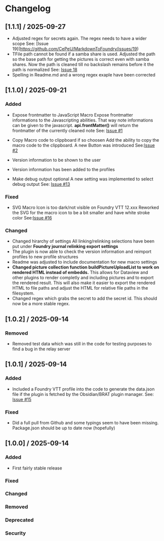 # Changelog

## [1.1.1] / 2025-09-27

- Adjusted regex for secrets again. The regex needs to have a wider scope
See: [Issue 19[(https://github.com/CePeU/MarkdownToFoundry/issues/19)
- TFile path cannot be found if a samba share is used. Adjusted the path so the base path for getting the pictures is correct even with samba shares. 
Now the path is cleaned till no backslash remains before it the path is normalized
See: [Issue 18](https://github.com/CePeU/MarkdownToFoundry/issues/18)
- Spelling in Readme.md and a wrong regex exaple have been corrected

## [1.1.0] / 2025-09-21

### Added
- Expose frontmatter to JavaScript Macro
Expose frontmatter informations to the Javascripting abilities. That way note informations can be given to the javascript.
**api.frontMatter()** will return the frontmatter of the currently cleaned note
See: [Issue #1](https://github.com/CePeU/MarkdownToFoundry/issues/1)

- Copy Macro code to clippboard if so choosen
Add the ability to copy the macro code to the clippboard. A new Button was introduced
See:[Issue #2](https://github.com/CePeU/MarkdownToFoundry/issues/2)

- Version information to be shown to the user
- Version information has been added to the profiles

- Make debug output optional
A new setting was implemented to select debug output
See: [Issue #13](https://github.com/CePeU/MarkdownToFoundry/issues/13)

### Fixed
- SVG Macro Icon is too dark/not visible on Foundry VTT 12.xxx
Reworked the SVG for the macro icon to be a bit smaller and have white stroke color
See:[Issue #16](https://github.com/CePeU/MarkdownToFoundry/issues/16)

### Changed
- Changed hirarchy of settings
All linking/relinking selections have been put under  **Foundry journal relinking export settings**
- The plugin is now able to check the version information and reimport profiles to new profile structures
- Readme was adjusted to include documentation for new macro settings
- **Changed picture collection function buildPictureUploadList to work on rendered HTML instead of embedds.**
This allows for Dataview and other plugins to render completly and including pictures and to export the rendered result.
This will also make it easier to export the rendered HTML to file paths and adjust the HTML for relative file paths in the filesystem.
- Changed regex which grabs the secret to add the secret id. This should now be a more stable regex.

## [1.0.2] / 2025-09-14
### Removed
- Removed test data which was still in the code for testing purposes to find a bug in the relay server

## [1.0.1] / 2025-09-14
### Added
- Included a Foundry VTT profile into the code to generate the data.json file if the plugin is fetched by the Obsidian/BRAT plugin manager.
See: [Issue #15](https://github.com/CePeU/MarkdownToFoundry/issues/15)

### Fixed
- Did a full pull from Github and some typings seem to have been missing. Package.json should be up to date now (hopefully)

## [1.0.0] / 2025-09-14
### Added
- First fairly stable release
### Fixed
### Changed
### Removed
### Deprecated
### Security